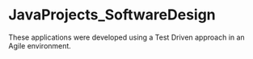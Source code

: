 # JavaProjects_SoftwareDesign

These applications were developed using a Test Driven approach in an Agile environment. 
